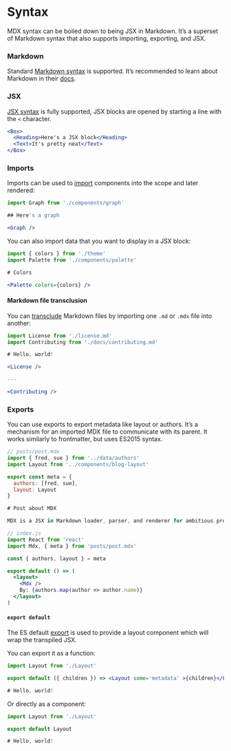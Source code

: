 # Syntax

MDX syntax can be boiled down to being JSX in Markdown.
It’s a superset of Markdown syntax that also supports importing, exporting, and
JSX.

### Markdown

Standard [Markdown syntax][md] is supported.
It’s recommended to learn about Markdown in their [docs][md].

### JSX

[JSX syntax][jsx] is fully supported, JSX blocks are opened by starting a line
with the `<` character.

```jsx
<Box>
  <Heading>Here's a JSX block</Heading>
  <Text>It's pretty neat</Text>
</Box>
```

### Imports

Imports can be used to [import][] components into the scope and later rendered:

```jsx
import Graph from './components/graph'

## Here's a graph

<Graph />
```

You can also import data that you want to display in a JSX block:

```jsx
import { colors } from './theme'
import Palette from './components/palette'

# Colors

<Palette colors={colors} />
```

#### Markdown file transclusion

You can [transclude][] Markdown files by importing one `.md` or `.mdx` file into
another:

```jsx
import License from './license.md'
import Contributing from './docs/contributing.md'

# Hello, world!

<License />

---

<Contributing />
```

### Exports

You can use exports to export metadata like layout or authors.
It’s a mechanism for an imported MDX file to communicate with its parent.
It works similarly to frontmatter, but uses ES2015 syntax.

```js
// posts/post.mdx
import { fred, sue } from '../data/authors'
import Layout from '../components/blog-layout'

export const meta = {
  authors: [fred, sue],
  layout: Layout
}

# Post about MDX

MDX is a JSX in Markdown loader, parser, and renderer for ambitious projects.
```

```jsx
// index.js
import React from 'react'
import Mdx, { meta } from 'posts/post.mdx'

const { authors, layout } = meta

export default () => (
  <layout>
    <Mdx />
    By: {authors.map(author => author.name)}
  </layout>
)
```

#### `export default`

The ES default [export][] is used to provide a layout component which will wrap
the transpiled JSX.

You can export it as a function:

```jsx
import Layout from './Layout'

export default ({ children }) => <Layout some='metadata' >{children}</Layout>

# Hello, world!
```

Or directly as a component:

```jsx
import Layout from './Layout'

export default Layout

# Hello, world!
```

[md]: https://daringfireball.net/projects/markdown/syntax

[jsx]: https://reactjs.org/docs/introducing-jsx.html

[import]: https://developer.mozilla.org/en-US/docs/web/javascript/reference/statements/import

[export]: https://developer.mozilla.org/en-US/docs/web/javascript/reference/statements/export

[transclude]: https://en.wikipedia.org/wiki/Transclusion
